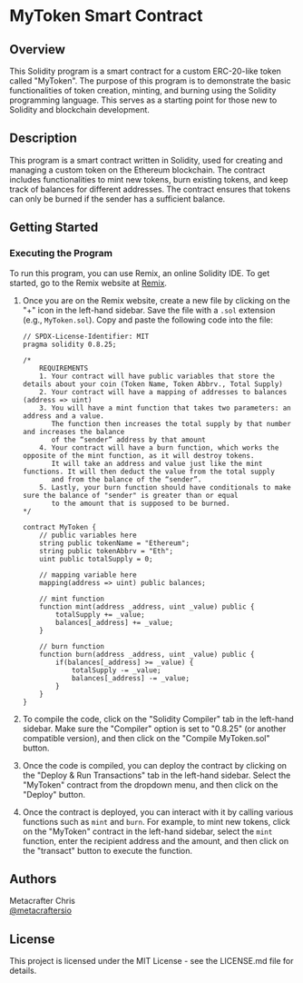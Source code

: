 # MyToken Smart Contract

## Overview
This Solidity program is a smart contract for a custom ERC-20-like token called "MyToken". The purpose of this program is to demonstrate the basic functionalities of token creation, minting, and burning using the Solidity programming language. This serves as a starting point for those new to Solidity and blockchain development.

## Description
This program is a smart contract written in Solidity, used for creating and managing a custom token on the Ethereum blockchain. The contract includes functionalities to mint new tokens, burn existing tokens, and keep track of balances for different addresses. The contract ensures that tokens can only be burned if the sender has a sufficient balance.

## Getting Started

### Executing the Program

To run this program, you can use Remix, an online Solidity IDE. To get started, go to the Remix website at [Remix](https://remix.ethereum.org/).

1. Once you are on the Remix website, create a new file by clicking on the "+" icon in the left-hand sidebar. Save the file with a `.sol` extension (e.g., `MyToken.sol`). Copy and paste the following code into the file:

    ```solidity
    // SPDX-License-Identifier: MIT
    pragma solidity 0.8.25;

    /*
        REQUIREMENTS
        1. Your contract will have public variables that store the details about your coin (Token Name, Token Abbrv., Total Supply)
        2. Your contract will have a mapping of addresses to balances (address => uint)
        3. You will have a mint function that takes two parameters: an address and a value. 
           The function then increases the total supply by that number and increases the balance 
           of the “sender” address by that amount
        4. Your contract will have a burn function, which works the opposite of the mint function, as it will destroy tokens. 
           It will take an address and value just like the mint functions. It will then deduct the value from the total supply 
           and from the balance of the “sender”.
        5. Lastly, your burn function should have conditionals to make sure the balance of "sender" is greater than or equal 
           to the amount that is supposed to be burned.
    */

    contract MyToken {
        // public variables here
        string public tokenName = "Ethereum";
        string public tokenAbbrv = "Eth";
        uint public totalSupply = 0;

        // mapping variable here
        mapping(address => uint) public balances;

        // mint function
        function mint(address _address, uint _value) public {
            totalSupply += _value;
            balances[_address] += _value;
        }

        // burn function
        function burn(address _address, uint _value) public {
            if(balances[_address] >= _value) {
                totalSupply -= _value;
                balances[_address] -= _value;
            }
        }
    }
    ```

2. To compile the code, click on the "Solidity Compiler" tab in the left-hand sidebar. Make sure the "Compiler" option is set to "0.8.25" (or another compatible version), and then click on the "Compile MyToken.sol" button.

3. Once the code is compiled, you can deploy the contract by clicking on the "Deploy & Run Transactions" tab in the left-hand sidebar. Select the "MyToken" contract from the dropdown menu, and then click on the "Deploy" button.

4. Once the contract is deployed, you can interact with it by calling various functions such as `mint` and `burn`. For example, to mint new tokens, click on the "MyToken" contract in the left-hand sidebar, select the `mint` function, enter the recipient address and the amount, and then click on the "transact" button to execute the function.

## Authors
Metacrafter Chris  
[@metacraftersio](https://github.com/metacraftersio)

## License
This project is licensed under the MIT License - see the LICENSE.md file for details.
